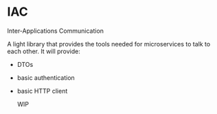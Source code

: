# IAC
Inter-Applications Communication

A light library that provides the tools needed for microservices to talk to each other. 
It will provide: 
- DTOs
- basic authentication
- basic HTTP client

  WIP


